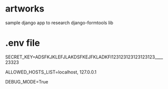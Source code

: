 # artworks

sample django app to research django-formtools lib

# .env file
SECRET_KEY=ADSFKJKLEFJLAKDSFKEJFKLADKFI123123123123123123____23323

ALLOWED_HOSTS_LIST=localhost, 127.0.0.1

DEBUG_MODE=True
